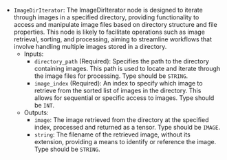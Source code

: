 - `ImageDirIterator`: The ImageDirIterator node is designed to iterate through images in a specified directory, providing functionality to access and manipulate image files based on directory structure and file properties. This node is likely to facilitate operations such as image retrieval, sorting, and processing, aiming to streamline workflows that involve handling multiple images stored in a directory.
    - Inputs:
        - `directory_path` (Required): Specifies the path to the directory containing images. This path is used to locate and iterate through the image files for processing. Type should be `STRING`.
        - `image_index` (Required): An index to specify which image to retrieve from the sorted list of images in the directory. This allows for sequential or specific access to images. Type should be `INT`.
    - Outputs:
        - `image`: The image retrieved from the directory at the specified index, processed and returned as a tensor. Type should be `IMAGE`.
        - `string`: The filename of the retrieved image, without its extension, providing a means to identify or reference the image. Type should be `STRING`.
